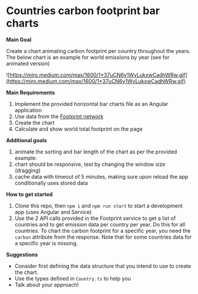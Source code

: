 # Countries carbon footprint bar charts

**Main Goal**

Create a chart animating carbon footprint per country throughout the years. The below chart is an example for world emissions by year (see for animated version)

![https://miro.medium.com/max/1600/1*37uCN6y1WyLukxwCadhWRw.gif](https://miro.medium.com/max/1600/1*37uCN6y1WyLukxwCadhWRw.gif)

**Main Requirements**

1. Implement the provided horizontal bar charts file as an Angular application
2. Use data from the [Footprint network](https://data.footprintnetwork.org/#/api)
3. Create the chart
4. Calculate and show world total footprint on the page

**Additional goals**

1. animate the sorting and bar length of the chart as per the provided example.
2. chart should be responsive, test by changing the window size (dragging)
3. cache data with timeout of 5 minutes, making sure upon reload the app conditionally uses stored data

**How to get started**

1. Clone this repo, then `npm i` and `npm run start` to start a development app (uses Angular and Service)
2. Use the 2 API calls provided in the Footprint service to get a list of countries and to get emission data per country per year. Do this for all countries. To chart the carbon footprint for a specific year, you need the `carbon` attribute from the response. Note that for some countries data for a specific year is missing.

**Suggestions**

- Consider first defining the data structure that you intend to use to create the chart.
- Use the types defined in `Country.ts` to help you
- Talk about your approach!
